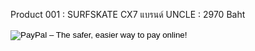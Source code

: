 
Product 001 : SURFSKATE CX7 แบรนด์ UNCLE : 2970 Baht

<form action="https://www.paypal.com/cgi-bin/webscr" method="post" target="_top">
<input type="hidden" name="cmd" value="_s-xclick">
<input type="hidden" name="hosted_button_id" value="YRZQ6G9GY2KE6">
<input type="image" src="https://www.paypalobjects.com/en_US/i/btn/btn_buynowCC_LG_global.gif" border="0" name="submit" alt="PayPal – The safer, easier way to pay online!">
<img alt="" border="0" src="https://www.paypalobjects.com/en_GB/i/scr/pixel.gif" width="1" height="1">
</form>

